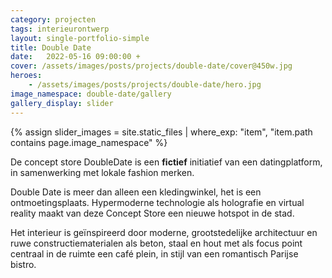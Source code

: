 ```yaml
---
category: projecten
tags: interieurontwerp
layout: single-portfolio-simple
title: Double Date
date:   2022-05-16 09:00:00 +
cover: /assets/images/posts/projects/double-date/cover@450w.jpg
heroes:
    - /assets/images/posts/projects/double-date/hero.jpg
image_namespace: double-date/gallery
gallery_display: slider
---
```

{% assign slider_images = site.static_files | where_exp: "item", "item.path contains page.image_namespace" %}

De concept store DoubleDate is een __fictief__ initiatief van een datingplatform, in samenwerking met lokale fashion merken.

Double Date is meer dan alleen een kledingwinkel, het is een ontmoetingsplaats. Hypermoderne technologie als holografie en virtual reality maakt van deze Concept Store een nieuwe hotspot in de stad.

Het interieur is geïnspireerd door moderne, grootstedelijke architectuur en ruwe constructiematerialen als beton, staal en hout met als focus point centraal in de ruimte een café plein, in stijl van een romantisch Parijse bistro.
